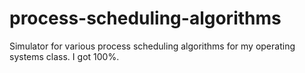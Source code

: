 process-scheduling-algorithms
=============================

Simulator for various process scheduling algorithms for my operating systems class. I got 100%.
